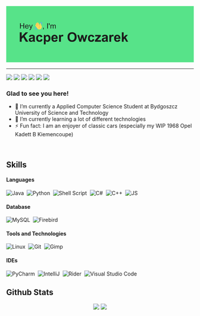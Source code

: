 <img src="header.png"/>

<hr> 

[<img src="https://img.shields.io/badge/dev.to-0A0A0A?style=for-the-badge&logo=devdotto&logoColor=white" />](https://www.dev.to/chareq1)
[<img src="https://img.shields.io/badge/Twitter-1DA1F2?style=for-the-badge&logo=twitter&logoColor=white" />](https://twitter.com/chareq1)
[<img src="https://img.shields.io/badge/LinkedIn-0077B5?style=for-the-badge&logo=linkedin&logoColor=white" />](https://linkedin.com/in/chareq1)
[<img src="https://img.shields.io/badge/ProtonMail-8B89CC?style=for-the-badge&logo=protonmail&logoColor=white" />](mailto:kapsel.owczarek@protonmail.com)
[<img src="https://img.shields.io/badge/Telegram-2CA5E0?style=for-the-badge&logo=telegram&logoColor=white" />](https://t.me/Chareq1)
[<img src="https://img.shields.io/badge/Reddit-%23FF4500.svg?style=for-the-badge&logo=Reddit&logoColor=white" />](https://www.reddit.com/user/Chareq02/)


### Glad to see you here!  
* 🔭 I’m currently a Applied Computer Science Student at Bydgoszcz University of Science and Technology
* 🌱 I’m currently learning a lot of different technologies
* ⚡ Fun fact: I am an enjoyer of classic cars (especially my WIP 1968 Opel Kadett B Kiemencoupe)

<br />


## Skills

#### Languages
![Java](https://img.shields.io/badge/Java-ED8B00?style=for-the-badge&logo=openjdk&logoColor=white)&nbsp;
![Python](https://img.shields.io/badge/Python-3776AB?style=for-the-badge&logo=python&logoColor=white)&nbsp;
![Shell Script](https://img.shields.io/badge/Shell_Script-121011?style=for-the-badge&logo=gnu-bash&logoColor=white)&nbsp;
![C#](https://img.shields.io/badge/C%23-239120?style=for-the-badge&logo=csharp&logoColor=white)&nbsp;
![C++](https://img.shields.io/badge/C%2B%2B-00599C?style=for-the-badge&logo=c%2B%2B&logoColor=white)&nbsp;
![JS](https://img.shields.io/badge/JavaScript-F7DF1E?style=for-the-badge&logo=JavaScript&logoColor=white)&nbsp;


#### Database
![MySQL](https://img.shields.io/badge/MySQL-00000F?style=for-the-badge&logo=mysql&logoColor=white)&nbsp;
![Firebird](https://img.shields.io/badge/Firebird-F40D12?logo=Firebird&logoColor=fff&style=for-the-badge)&nbsp;


#### Tools and Technologies
![Linux](https://img.shields.io/badge/Linux-FCC624?style=for-the-badge&logo=linux&logoColor=black)&nbsp;
![Git](https://img.shields.io/badge/GIT-E44C30?style=for-the-badge&logo=git&logoColor=white)&nbsp;
![Gimp](https://img.shields.io/badge/Gimp-5C5543?style=for-the-badge&logo=gimp&logoColor=white)&nbsp;

#### IDEs
![PyCharm](https://img.shields.io/badge/PyCharm-000000.svg?&style=for-the-badge&logo=PyCharm&logoColor=white)&nbsp;
![IntelliJ](https://img.shields.io/badge/IntelliJ_Idea-000000.svg?&style=for-the-badge&logo=intellijidea&logoColor=white)&nbsp;
![Rider](https://img.shields.io/badge/Rider-000000.svg?&style=for-the-badge&logo=rider&logoColor=white)&nbsp;
![Visual Studio Code](https://img.shields.io/badge/Visual_Studio_Code-0078D4?style=for-the-badge&logo=visual%20studio%20code&logoColor=white)&nbsp;



## Github Stats
<div align="center"> 
    <img height=150 src="https://github-readme-stats.vercel.app/api?username=Chareq1&theme=vue-dark&show_icons=true&hide_border=true&count_private=true"/>
    <img height=150 src="https://github-readme-stats.vercel.app/api/top-langs/?username=Chareq1&theme=vue-dark&show_icons=true&hide_border=true&layout=compact"/>
</div>

